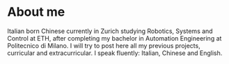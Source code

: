 # About me 
Italian born Chinese currently in Zurich studying Robotics, Systems and Control at ETH, after completing my bachelor in Automation Engineering at Politecnico di Milano. 
I will try to post here all my previous projects, curricular and extracurricular. 
I speak fluently: Italian, Chinese and English. 

